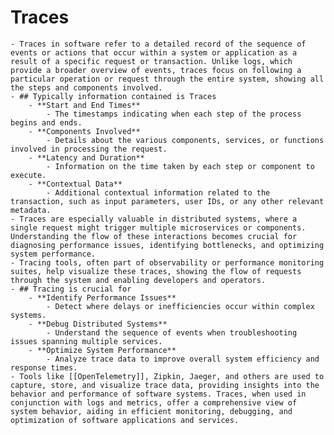 # Traces
	- Traces in software refer to a detailed record of the sequence of events or actions that occur within a system or application as a result of a specific request or transaction. Unlike logs, which provide a broader overview of events, traces focus on following a particular operation or request through the entire system, showing all the steps and components involved.
	- ## Typically information contained is Traces
		- **Start and End Times**
			- The timestamps indicating when each step of the process begins and ends.
		- **Components Involved**
			- Details about the various components, services, or functions involved in processing the request.
		- **Latency and Duration**
			- Information on the time taken by each step or component to execute.
		- **Contextual Data**
			- Additional contextual information related to the transaction, such as input parameters, user IDs, or any other relevant metadata.
	- Traces are especially valuable in distributed systems, where a single request might trigger multiple microservices or components. Understanding the flow of these interactions becomes crucial for diagnosing performance issues, identifying bottlenecks, and optimizing system performance.
	- Tracing tools, often part of observability or performance monitoring suites, help visualize these traces, showing the flow of requests through the system and enabling developers and operators.
	- ## Tracing is crucial for
		- **Identify Performance Issues**
			- Detect where delays or inefficiencies occur within complex systems.
		- **Debug Distributed Systems**
			- Understand the sequence of events when troubleshooting issues spanning multiple services.
		- **Optimize System Performance**
			- Analyze trace data to improve overall system efficiency and response times.
	- Tools like [[OpenTelemetry]], Zipkin, Jaeger, and others are used to capture, store, and visualize trace data, providing insights into the behavior and performance of software systems. Traces, when used in conjunction with logs and metrics, offer a comprehensive view of system behavior, aiding in efficient monitoring, debugging, and optimization of software applications and services.